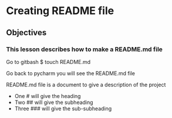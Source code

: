 # Creating README file

## Objectives

### This lesson describes how to make a README.md file

Go to gitbash
$ touch README.md

Go back to pycharm you will see the README.md file

README.md file is a document to give a description of the project

* One # will give the heading
* Two ## will give the subheading
* Three ### will give the sub-subheading


